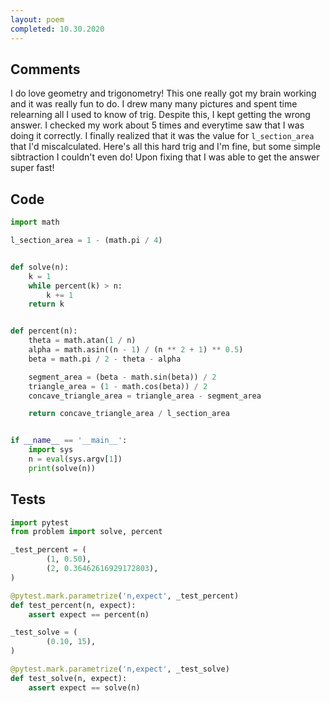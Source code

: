 ```yaml
---
layout: poem
completed: 10.30.2020
---
```


## Comments

I do love geometry and trigonometry!  This one really got my brain working and
it was really fun to do.  I drew many many pictures and spent time relearning
all I used to know of trig.  Despite this, I kept getting the wrong answer.  I
checked my work about 5 times and everytime saw that I was doing it correctly.
I finally realized that it was the value for `l_section_area` that I'd
miscalculated.  Here's all this hard trig and I'm fine, but some simple
sibtraction I couldn't even do!  Upon fixing that I was able to get the answer
super fast!

## Code

```python
import math

l_section_area = 1 - (math.pi / 4)


def solve(n):
    k = 1
    while percent(k) > n:
        k += 1
    return k


def percent(n):
    theta = math.atan(1 / n)
    alpha = math.asin((n - 1) / (n ** 2 + 1) ** 0.5)
    beta = math.pi / 2 - theta - alpha

    segment_area = (beta - math.sin(beta)) / 2
    triangle_area = (1 - math.cos(beta)) / 2
    concave_triangle_area = triangle_area - segment_area

    return concave_triangle_area / l_section_area


if __name__ == '__main__':
    import sys
    n = eval(sys.argv[1])
    print(solve(n))
```

## Tests

```python
import pytest
from problem import solve, percent

_test_percent = (
        (1, 0.50),
        (2, 0.36462616929172803),
)

@pytest.mark.parametrize('n,expect', _test_percent)
def test_percent(n, expect):
    assert expect == percent(n)

_test_solve = (
        (0.10, 15),
)

@pytest.mark.parametrize('n,expect', _test_solve)
def test_solve(n, expect):
    assert expect == solve(n)
```

